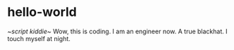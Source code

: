 # hello-world
*~script kiddie~*
Wow, this is coding. I am an engineer now. A true blackhat. 
I touch myself at night.
